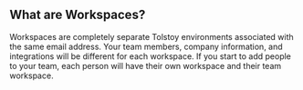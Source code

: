 ## What are Workspaces?

Workspaces are completely separate Tolstoy environments associated with the same email address. Your team members, company information, and integrations will be different for each workspace. If you start to add people to your team, each person will have their own workspace and their team workspace.
